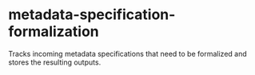 # metadata-specification-formalization
Tracks incoming metadata specifications that need to be formalized and stores the resulting outputs.
